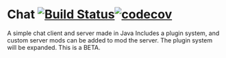 # Chat [![Build Status](https://travis-ci.org/srikavin/Chat.svg?branch=master)](https://travis-ci.org/Infuzion/Chat)[![codecov](https://codecov.io/gh/srikavin/Chat/branch/master/graph/badge.svg)](https://codecov.io/gh/Infuzion/Chat)

A simple chat client and server made in Java
Includes a plugin system, and custom server mods can be added to mod the server.
The plugin system will be expanded.
This is a BETA.
